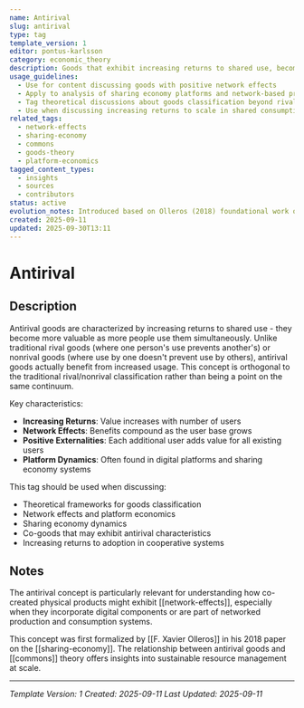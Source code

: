 ```yaml
---
name: Antirival
slug: antirival
type: tag
template_version: 1
editor: pontus-karlsson
category: economic_theory
description: Goods that exhibit increasing returns to shared use, becoming more valuable as more people use them simultaneously
usage_guidelines:
  - Use for content discussing goods with positive network effects
  - Apply to analysis of sharing economy platforms and network-based products
  - Tag theoretical discussions about goods classification beyond rival/nonrival
  - Use when discussing increasing returns to scale in shared consumption
related_tags:
  - network-effects
  - sharing-economy
  - commons
  - goods-theory
  - platform-economics
tagged_content_types:
  - insights
  - sources
  - contributors
status: active
evolution_notes: Introduced based on Olleros (2018) foundational work on antirival goods theory
created: 2025-09-11
updated: 2025-09-30T13:11
---
```


# Antirival

## Description
Antirival goods are characterized by increasing returns to shared use - they become more valuable as more people use them simultaneously. Unlike traditional rival goods (where one person's use prevents another's) or nonrival goods (where use by one doesn't prevent use by others), antirival goods actually benefit from increased usage. This concept is orthogonal to the traditional rival/nonrival classification rather than being a point on the same continuum.

Key characteristics:
- **Increasing Returns**: Value increases with number of users
- **Network Effects**: Benefits compound as the user base grows
- **Positive Externalities**: Each additional user adds value for all existing users
- **Platform Dynamics**: Often found in digital platforms and sharing economy systems

This tag should be used when discussing:
- Theoretical frameworks for goods classification
- Network effects and platform economics
- Sharing economy dynamics
- Co-goods that may exhibit antirival characteristics
- Increasing returns to adoption in cooperative systems

## Notes
The antirival concept is particularly relevant for understanding how co-created physical products might exhibit [[network-effects]], especially when they incorporate digital components or are part of networked production and consumption systems.

This concept was first formalized by [[F. Xavier Olleros]] in his 2018 paper on the [[sharing-economy]]. The relationship between antirival goods and [[commons]] theory offers insights into sustainable resource management at scale.

---
*Template Version: 1*
*Created: 2025-09-11*
*Last Updated: 2025-09-11*